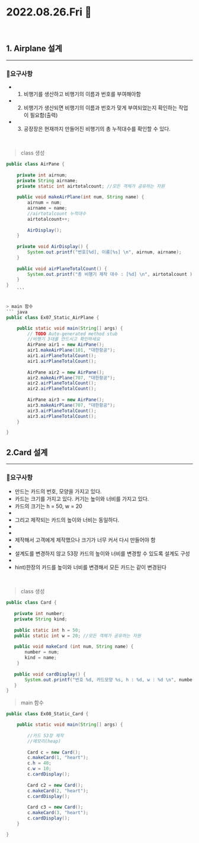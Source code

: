 # 2022.08.26.Fri 📅
<br>

## 1. Airplane 설계
--------------

    
 ### 🔔요구사항
 * 1. 비행기를 생산하고 비행기의 이름과 번호를 부여해아함
 * 2. 비행기가 생산되면 비행기의 이름과 번호가 맞게 부여되었는지 확인하는 작업이 필요함(출력)
 * 3. 공장장은 현재까지 만들어진 비행기의 총 누적대수를 확인할 수 있다.

 <br>

 > class 생성
```java
public class AirPane {
	
	private int airnum;
	private String airname;
	private static int airtotalcount; //모든 객체가 공유하는 자원
	
	public void makeAirPlane(int num, String name) {
		airnum = num;
		airname = name;
		//airtotalcount 누적대수
		airtotalcount++;
		
		AirDisplay();
	}
	
	private void AirDisplay() {
		System.out.printf("번호[%d], 이름[%s] \n", airnum, airname);
	}
	
	public void airPlaneTotalCount() {
		System.out.printf("총 비행기 제작 대수 : [%d] \n", airtotalcount );
	}
}
    ```


> main 함수
``` java
public class Ex07_Static_AirPlane {

	public static void main(String[] args) {
		// TODO Auto-generated method stub
		//비행기 3대를 만드시고 확인하세요
		AirPane air1 = new AirPane();
		air1.makeAirPlane(101, "대한항공");
		air1.airPlaneTotalCount();
		air1.airPlaneTotalCount();
		
		AirPane air2 = new AirPane();
		air2.makeAirPlane(707, "대한항공");
		air2.airPlaneTotalCount();
		air2.airPlaneTotalCount();
		
		AirPane air3 = new AirPane();
		air3.makeAirPlane(707, "대한항공");
		air3.airPlaneTotalCount();
		air3.airPlaneTotalCount();
	}

}
```

 ## 2.Card 설계
 -----------------

 ### 🔔요구사항
 * 만드는 카드의 번호, 모양을 가지고 있다.
 * 카드는 크기를 가지고 있다. 커기는 높이와 너비를 가지고 있다.
 * 카드의 크기는 h = 50, w = 20
 * 
 * 그리고 제작되는 카드의 높이와 너비는 동일하다.
 * 
 * 
 * 제작해서 고객에게 제작했으나 크기가 너무 커서 다시 만들어야 함
 * 
 * 설계도를 변경하지 않고 53장 카드의 높이와 너비를 변경할 수 있도록 설계도 구성
 * 
 * hint)한장의 카드를 높이와 너비를 변경해서 모든 카드는 같이 변경된다

 <br>

 > class 생성

 ```java
 public class Card {
	
	private int number;
	private String kind;
	
	public static int h = 50;
	public static int w = 20; //모든 객체가 공유하는 자원
	
	public void makeCard (int num, String name) {
		number = num;
		kind = name;
	 }
	
	public void cardDisplay() {
		System.out.printf("번호 %d, 카드모양 %s, h : %d, w : %d \n", number, kind, h, w);
	}
 }
 ```
> main 함수
``` java
public class Ex08_Static_Card {

	public static void main(String[] args) {
		
		//카드 53장 제작
		//메모리(heap)
		
		Card c = new Card();
		c.makeCard(1, "heart");
		c.h = 40;
		c.w = 10;
		c.cardDisplay();
		
		Card c2 = new Card();
		c.makeCard(2, "heart");
		c.cardDisplay();
		
		Card c3 = new Card();
		c.makeCard(3, "heart");
		c.cardDisplay();
	}

}
```
